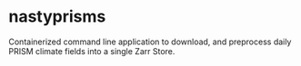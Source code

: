 # nastyprisms
Containerized command line application to download, and preprocess daily PRISM climate fields into a single Zarr Store.
